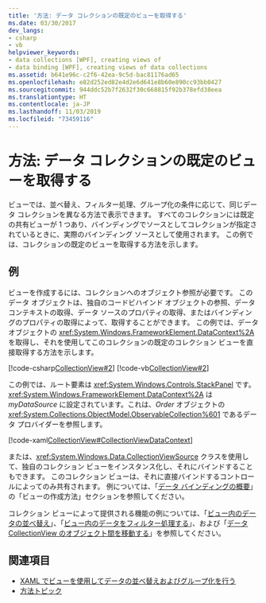 ```yaml
---
title: '方法: データ コレクションの既定のビューを取得する'
ms.date: 03/30/2017
dev_langs:
- csharp
- vb
helpviewer_keywords:
- data collections [WPF], creating views of
- data binding [WPF], creating views of data collections
ms.assetid: b641e96c-c2f6-42ea-9c5d-bac81176ad65
ms.openlocfilehash: e82d252ed82e4d2e6d641e8b60e890cc93bb0427
ms.sourcegitcommit: 944ddc52b7f2632f30c668815f92b378efd38eea
ms.translationtype: HT
ms.contentlocale: ja-JP
ms.lasthandoff: 11/03/2019
ms.locfileid: "73459116"
---
```

# <a name="how-to-get-the-default-view-of-a-data-collection"></a>方法: データ コレクションの既定のビューを取得する
ビューでは、並べ替え、フィルター処理、グループ化の条件に応じて、同じデータ コレクションを異なる方法で表示できます。 すべてのコレクションには既定の共有ビューが 1 つあり、バインディングでソースとしてコレクションが指定されているときに、実際のバインディング ソースとして使用されます。 この例では、コレクションの既定のビューを取得する方法を示します。  
  
## <a name="example"></a>例  
 ビューを作成するには、コレクションへのオブジェクト参照が必要です。 このデータ オブジェクトは、独自のコードビハインド オブジェクトの参照、データ コンテキストの取得、データ ソースのプロパティの取得、またはバインディングのプロパティの取得によって、取得することができます。 この例では、データ オブジェクトの <xref:System.Windows.FrameworkElement.DataContext%2A> を取得し、それを使用してこのコレクションの既定のコレクション ビューを直接取得する方法を示します。  
  
 [!code-csharp[CollectionView#2](~/samples/snippets/csharp/VS_Snippets_Wpf/CollectionView/CSharp/Page1.xaml.cs#2)]
 [!code-vb[CollectionView#2](~/samples/snippets/visualbasic/VS_Snippets_Wpf/CollectionView/VisualBasic/Page1.xaml.vb#2)]  
  
 この例では、ルート要素は <xref:System.Windows.Controls.StackPanel> です。 <xref:System.Windows.FrameworkElement.DataContext%2A> は *myDataSource* に設定されています。これは、*Order* オブジェクトの <xref:System.Collections.ObjectModel.ObservableCollection%601> であるデータ プロバイダーを参照します。  
  
 [!code-xaml[CollectionView#CollectionViewDataContext](~/samples/snippets/csharp/VS_Snippets_Wpf/CollectionView/CSharp/Page1.xaml#collectionviewdatacontext)]  
  
 または、<xref:System.Windows.Data.CollectionViewSource> クラスを使用して、独自のコレクション ビューをインスタンス化し、それにバインドすることもできます。 このコレクション ビューは、それに直接バインドするコントロールによってのみ共有されます。 例については、「[データ バインディングの概要](../../../desktop-wpf/data/data-binding-overview.md)」の「ビューの作成方法」セクションを参照してください。  
  
 コレクション ビューによって提供される機能の例については、「[ビュー内のデータの並べ替え](how-to-sort-data-in-a-view.md)」、「[ビュー内のデータをフィルター処理する](how-to-filter-data-in-a-view.md)」、および「[データ CollectionView のオブジェクト間を移動する](how-to-navigate-through-the-objects-in-a-data-collectionview.md)」を参照してください。  
  
## <a name="see-also"></a>関連項目

- [XAML でビューを使用してデータの並べ替えおよびグループ化を行う](how-to-sort-and-group-data-using-a-view-in-xaml.md)
- [方法トピック](data-binding-how-to-topics.md)
